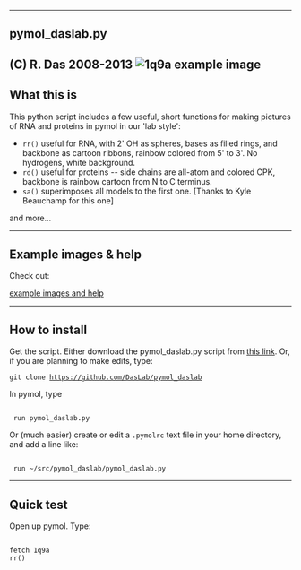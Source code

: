 -----------------------
 pymol_daslab.py    
-----------------------
(C) R. Das 2008-2013
![1q9a example image](https://raw.github.com/DasLab/pymol_daslab/master/1q9a.png)
------------
What this is
------------

This python script includes a few useful, short functions for making pictures of RNA and proteins in pymol in our 'lab style':

<ul>
<li><code>rr()</code>
 useful for RNA, with 2' OH as spheres, bases as filled rings, and backbone as cartoon ribbons, rainbow colored from 5' to 3'. No hydrogens, white background. 
</li>

<li>
<code>rd()</code>
 useful for proteins -- side chains are all-atom and colored CPK, backbone is rainbow cartoon from N to C terminus.
</li>

<li>
<code>sa()</code>
 superimposes all models to the first one. [Thanks to Kyle Beauchamp for this one]
</li>
</ul>

and more...

--------------
Example images & help
--------------
Check out: 

[example images and help](https://docs.google.com/document/d/1uWeEEGPjAceaw07ESf9bec-FrxW4Bx6jGaBqoHbSXuo/edit)


--------------
How to install
--------------

Get the script. Either download the pymol_daslab.py script from [this link](https://raw.github.com/DasLab/pymol_daslab/master/pymol_daslab.py).
Or, if you are planning to make edits, type:

<code>git clone https://github.com/DasLab/pymol_daslab</code>

In pymol, type 

<code>
 run pymol_daslab.py
</code>

Or (much easier) create or edit a <code>.pymolrc</code> text file in your home directory, and add a line like:

<code>
 run ~/src/pymol_daslab/pymol_daslab.py
</code>

--------------
Quick test
--------------

Open up pymol. Type:

<code>
fetch 1q9a
rr()
</code>

